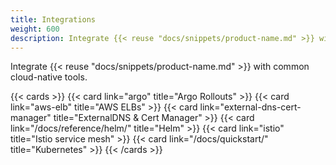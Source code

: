 ```yaml
---
title: Integrations
weight: 600
description: Integrate {{< reuse "docs/snippets/product-name.md" >}} with common cloud-native tools.
---
```


Integrate {{< reuse "docs/snippets/product-name.md" >}} with common cloud-native tools.

{{< cards >}}
  {{< card link="argo" title="Argo Rollouts" >}}
  {{< card link="aws-elb" title="AWS ELBs" >}}
  {{< card link="external-dns-cert-manager" title="ExternalDNS & Cert Manager"  >}}
  {{< card link="/docs/reference/helm/" title="Helm"  >}}
  {{< card link="istio" title="Istio service mesh"  >}}
  {{< card link="/docs/quickstart/" title="Kubernetes"  >}}
{{< /cards >}}